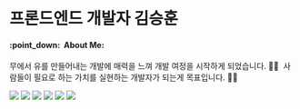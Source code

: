 <h1>프론드엔드 개발자 김승훈</h1>

<h4>:point_down:&nbsp;&nbsp;About Me:</h4>


무에서 유를 만들어내는 개발에 매력을 느껴 개발 여정을 시작하게 되었습니다.&nbsp;:technologist:&nbsp;
사람들이 필요로 하는 가치를 실현하는 개발자가 되는게 목표입니다.&nbsp;:technologist:&nbsp;

<img src="https://img.shields.io/badge/JavasScript-%23323330.svg?style=flat-square&logo=javascript&logoColor=%23F7DF1E"/>
<img src="https://img.shields.io/badge/TypeScript-%23007ACC.svg?style=flat-square&logo=typescript&logoColor=white"/>
<img src="https://img.shields.io/badge/NextJS-black?style=flat-square&logo=next.js&logoColor=white"/>
<img src="https://img.shields.io/badge/redux-%23593d88.svg?style=flat-square&logo=redux&logoColor=white"/>
<img src="https://img.shields.io/badge/nodeJS-6DA55F?style=flat-square&logo=node.js&logoColor=white"/>
<img src="https://img.shields.io/badge/mysql-3766AB?style=flat-square&logo=mysql&logoColor=white"/>
